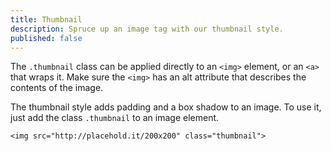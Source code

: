 ```yaml
---
title: Thumbnail
description: Spruce up an image tag with our thumbnail style.
published: false
---
```


The `.thumbnail` class can be applied directly to an `<img>` element, or an `<a>` that wraps it. Make sure the `<img>` has an alt attribute that describes the contents of the image.

The thumbnail style adds padding and a box shadow to an image. To use it, just add the class `.thumbnail` to an image element.

```example
<img src="http://placehold.it/200x200" class="thumbnail">
```

<!-- <table class="thumbnail">
  <tr>
    <td><img src="//placehold.it/300x300" class="thumbnail" /></td>
  </tr>
</table> -->
